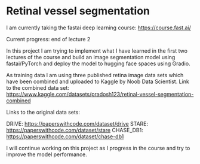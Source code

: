 # Retinal vessel segmentation
I am currently taking the fastai deep learning course: https://course.fast.ai/

Current progress: end of lecture 2

In this project I am trying to implement what I have learned in the first two lectures of the course and build an image segmentation model using fastai/PyTorch and deploy the model to hugging face spaces using Gradio.

As training data I am using three published retina image data sets which have been combined and uploaded to Kaggle by Noob Data Scientist. 
Link to the combined data set:  
https://www.kaggle.com/datasets/pradosh123/retinal-vessel-segmentation-combined
  
Links to the original data sets:  
  
DRIVE: https://paperswithcode.com/dataset/drive
STARE: https://paperswithcode.com/dataset/stare
CHASE_DB1: https://paperswithcode.com/dataset/chase-db1
  
I will continue working on this project as I progress in the course and try to improve the model performance.
